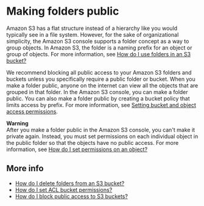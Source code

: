 # Making folders public<a name="public-folders"></a>

Amazon S3 has a flat structure instead of a hierarchy like you would typically see in a file system\. However, for the sake of organizational simplicity, the Amazon S3 console supports a folder concept as a way to group objects\. In Amazon S3, the folder is a naming prefix for an object or group of objects\. For more information, see [How do I use folders in an S3 bucket?](using-folders.md)

We recommend blocking all public access to your Amazon S3 folders and buckets unless you specifically require a public folder or bucket\. When you make a folder public, anyone on the internet can view all the objects that are grouped in that folder\. In the Amazon S3 console, you can make a folder public\. You can also make a folder public by creating a bucket policy that limits access by prefix\. For more information, see [Setting bucket and object access permissions](set-permissions.md)\. 

**Warning**  
After you make a folder public in the Amazon S3 console, you can't make it private again\. Instead, you must set permissions on each individual object in the public folder so that the objects have no public access\. For more information, see [How do I set permissions on an object?](set-object-permissions.md)

## More info<a name="public-folders-moreinfo"></a>
+ [How do I delete folders from an S3 bucket?](delete-folders.md)
+ [How do I set ACL bucket permissions?](set-bucket-permissions.md)
+ [How do I block public access to S3 buckets?](block-public-access.md)